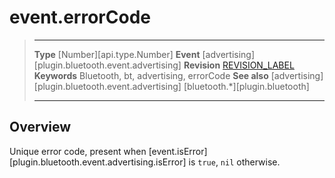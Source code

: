 # event.errorCode

> --------------------- ------------------------------------------------------------------------------------------
> __Type__              [Number][api.type.Number]
> __Event__             [advertising][plugin.bluetooth.event.advertising]
> __Revision__          [REVISION_LABEL](REVISION_URL)
> __Keywords__          Bluetooth, bt, advertising, errorCode
> __See also__          [advertising][plugin.bluetooth.event.advertising]
>						[bluetooth.*][plugin.bluetooth]
> --------------------- ------------------------------------------------------------------------------------------

## Overview

Unique error code, present when [event.isError][plugin.bluetooth.event.advertising.isError] is `true`, `nil` otherwise.